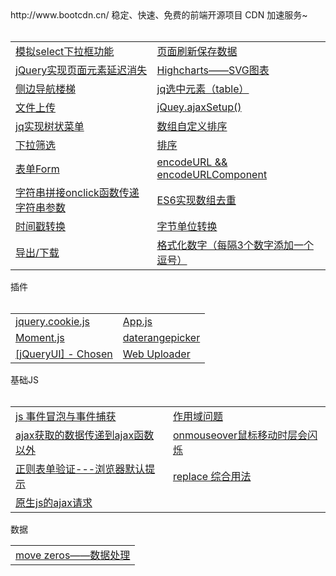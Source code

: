 <div>http://www.bootcdn.cn/ 稳定、快速、免费的前端开源项目 CDN 加速服务~</div>
<table>
  <tr>
    <td><a href="https://github.com/Narutocc/functional-unit/issues/1"/>模拟select下拉框功能</td>
    <td><a href="https://github.com/Narutocc/functional-unit/issues/2"/>页面刷新保存数据</td>
  </tr>
  <tr>
   <td><a href="https://github.com/Narutocc/functional-unit/issues/3"/>jQuery实现页面元素延迟消失</td>
   <td><a href="https://github.com/Narutocc/functional-unit/issues/4"/>Highcharts——SVG图表</td>
  </tr>
  <tr>
   <td><a href="https://github.com/Narutocc/functional-unit/issues/5"/>侧边导航楼梯</td>
   <td><a href="https://github.com/Narutocc/functional-unit/issues/6"/>jq选中元素（table）</td>
  </tr>
 <tr>
   <td><a href="https://github.com/Narutocc/functional-unit/issues/7"/>文件上传</td>
   <td><a href="https://github.com/Narutocc/functional-unit/issues/8"/>jQuey.ajaxSetup()</td>
  </tr>
 <tr>
   <td><a href="https://github.com/Narutocc/functional-unit/issues/12"/>jq实现树状菜单</td>
  <td><a href="https://github.com/Narutocc/functional-unit/issues/13"/>数组自定义排序</td>
  </tr>
 <tr>
   <td><a href="https://github.com/Narutocc/functional-unit/issues/14"/>下拉筛选</td>
   <td><a href="https://github.com/Narutocc/functional-unit/issues/15"/>排序</td>
  </tr>
 <tr>
   <td><a href="https://github.com/Narutocc/functional-unit/issues/18"/>表单Form</td>
   <td><a href="https://github.com/Narutocc/functional-unit/issues/25"/>encodeURL && encodeURLComponent</td>
  </tr>
 <tr>
   <td><a href="https://github.com/Narutocc/functional-unit/issues/27"/>字符串拼接onclick函数传递字符串参数</td>
   <td><a href="https://github.com/Narutocc/functional-unit/issues/28"/>ES6实现数组去重</td>
 </tr>
 <tr>
   <td><a href="https://github.com/Narutocc/jQuery/issues/29"/>时间戳转换</td>
   <td><a href="https://github.com/Narutocc/functional-unit/issues/30"/>字节单位转换</td>
 </tr>
 <tr>
   <td><a href="https://github.com/Narutocc/jQuery/issues/31"/>导出/下载</td>
   <td><a href="https://github.com/Narutocc/jQuery/issues/34"/>格式化数字（每隔3个数字添加一个逗号）</td>
 </tr>
</table>
<div>插件</div>
<table>
  <tr>
    <td><a href="https://github.com/Narutocc/text-share/issues/10">jquery.cookie.js</a></td>
    <td><a href="https://github.com/Narutocc/text-share/issues/11">App.js</a></td>
  </tr>
 <tr>
    <td><a href="https://github.com/Narutocc/jQuery/issues/9">Moment.js</a></td>
    <td><a href="https://github.com/Narutocc/functional-unit/issues/16"/>daterangepicker</td>
  </tr>
 <tr>
    <td><a href="https://github.com/Narutocc/jQuery/issues/17">[jQueryUI] - Chosen</a></td>
    <td><a href="https://github.com/Narutocc/jQuery/issues/26">Web Uploader</a></td>
  </tr>
</table>
<div>基础JS</div>
<table>
  <tr>
    <td><a href="https://github.com/Narutocc/functional-unit/issues/19"/>js 事件冒泡与事件捕获</td>
    <td><a href="https://github.com/Narutocc/functional-unit/issues/20"/>作用域问题</td>
  </tr>
  <tr>
    <td><a href="https://github.com/Narutocc/jQuery/issues/21"/>ajax获取的数据传递到ajax函数以外</td>
    <td><a href="https://github.com/Narutocc/jQuery/issues/22"/>onmouseover鼠标移动时层会闪烁</td>
  </tr>
  <tr>
    <td><a href="https://github.com/Narutocc/jQuery/issues/23"/>正则表单验证---浏览器默认提示</td>
    <td><a href="https://github.com/Narutocc/jQuery/issues/24"/>replace 综合用法</td>
  </tr>
  <tr>
    <td><a href="https://github.com/Narutocc/jQuery/issues/32"/>原生js的ajax请求</td>
  </tr>
</table>
<div>数据</div>
<table>
  <tr>
    <td><a href="https://github.com/Narutocc/functional-unit/issues/35"/>move zeros——数据处理</td>
  </tr>
</table>
